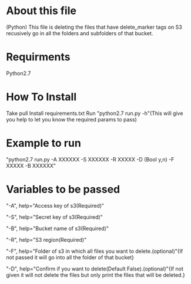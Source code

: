 # About this file
(Python) This file is deleting the files that have delete_marker tags on S3 recusively go in all the folders and subfolders of that bucket.
# Requirments
Python2.7
# How To Install
Take pull
Install requirements.txt
Run "python2.7 run.py -h"(This will give you help to let you know the required params to pass)
# Example to run
"python2.7 run.py -A XXXXXX -S XXXXXX -R XXXXX -D (Bool y,n) -F XXXXX -B XXXXXX"
# Variables to be passed
"-A", help="Access key of s3(Required)"

"-S", help="Secret key of s3(Required)"

"-B", help="Bucket name of s3(Required)"

"-R", help="S3 region(Required)"

"-F", help="Folder of s3 in which all files you want to delete.(optional)"{If not passed it will go into all the folder of that bucket}

"-D", help="Confirm if you want to delete(Default False).(optional)"{If not given it will not delete the files but only print the files that will be deleted.}
